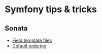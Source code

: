 # Symfony tips & tricks
## Sonata
* [Field template files](sonata/field-template-vars.md)
* [Default ordering](sonata/default-ordering.md)
